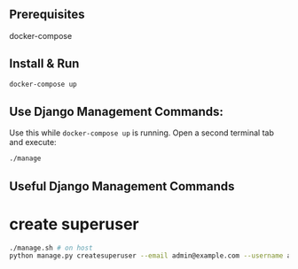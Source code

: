 ## Prerequisites
docker-compose

## Install & Run
```bash
docker-compose up
```

## Use Django Management Commands:
Use this while `docker-compose up` is running. Open a second terminal tab and execute:
```bash
./manage
```

## Useful Django Management Commands

# create superuser
```bash
./manage.sh # on host
python manage.py createsuperuser --email admin@example.com --username admin # in container
``` 
